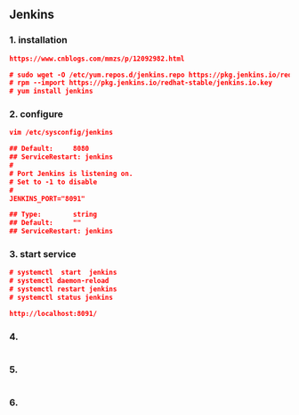 ## Jenkins

### 1. installation

```json
https://www.cnblogs.com/mmzs/p/12092982.html

# sudo wget -O /etc/yum.repos.d/jenkins.repo https://pkg.jenkins.io/redhat-stable/jenkins.repo
# rpm --import https://pkg.jenkins.io/redhat-stable/jenkins.io.key
# yum install jenkins
```

### 2. configure

```json
vim /etc/sysconfig/jenkins

## Default:     8080
## ServiceRestart: jenkins
#
# Port Jenkins is listening on.
# Set to -1 to disable
#
JENKINS_PORT="8091"

## Type:        string
## Default:     ""
## ServiceRestart: jenkins
```

### 3. start service

```json
# systemctl  start  jenkins
# systemctl daemon-reload
# systemctl restart jenkins 
# systemctl status jenkins

http://localhost:8091/ 
```

### 4. 

```json

```

### 5. 

```json

```

### 6. 

```json

```

